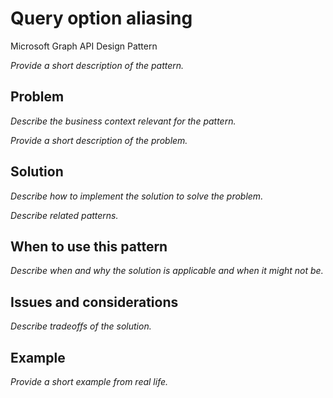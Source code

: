 # Query option aliasing

Microsoft Graph API Design Pattern

*Provide a short description of the pattern.*


## Problem

*Describe the business context relevant for the pattern.*

*Provide a short description of the problem.*

## Solution

*Describe how to implement the solution to solve the problem.*

*Describe related patterns.*

## When to use this pattern

*Describe when and why the solution is applicable and when it might not be.*

## Issues and considerations

*Describe tradeoffs of the solution.*

## Example

*Provide a short example from real life.*
